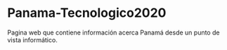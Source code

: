 # Panama-Tecnologico2020
Pagina web que contiene información acerca Panamá desde un punto de vista informático.
